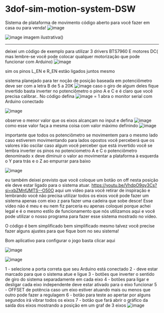 # 3dof-sim-motion-system-DSW
Sistema de plataforma de movimento código aberto para você fazer em casa ou para venda!
![image](https://github.com/user-attachments/assets/10f311fb-ba1b-4f9f-82e0-c729a0fb9a9b)

![image](https://github.com/user-attachments/assets/5d32f8da-6533-44f5-b6b3-fbb43652b2d2)
imagem ilustrativa()

---

deixei um código de exemplo para utilizar 3 drivers BTS7960 E motores DC( mas lembre-se você pode colocar qualquer motorização que pode funcionar com Arduino)
![image](https://github.com/user-attachments/assets/69628939-06d1-4377-b341-140221213b7f)

sim os pinos L_EN e R_EN estão ligados juntos mesmo

sistema planejado para ter noção de posição baseada em potenciômetro deve ser com a letra B de 5 a 20K 
![image](https://github.com/user-attachments/assets/ecbc064f-797f-448b-8248-45b3e7560d73)
caso o giro de algum deles fique invertido basta inverter no potenciômetro o pino A e C
e é claro que você precisa calibrar..
No código defina  ![image](https://github.com/user-attachments/assets/cf19438f-d158-454e-95eb-ec07ba72a8db) = 1 
abra o monitor serial com Arduino conectado


![image](https://github.com/user-attachments/assets/6332ddad-86cd-4c6e-9eb1-d1e4952a9b6c)


observe o menor valor que os eixos alcançam no input e defina ![image](https://github.com/user-attachments/assets/bb70486a-d8ce-48ab-87c8-86c662d34718)
como esse valor faça a mesma coisa com valor máximo definindo ![image](https://github.com/user-attachments/assets/e4da68bb-c374-479c-9c48-1570e9d3b502)

importante que todos os potenciômetro se movimentem para o mesmo lado caso estiverem movimentando para lados opostos você perceberá que os valores irão oscilar caso algum você perceber que está invertido você se lembra inverter os pinos no potenciometro A e C  o potenciômetro denominado x deve diminuir o valor ao movimentar a plataforma à esquerda o Y para trás e o Z ao empurrar para baixo

![image](https://github.com/user-attachments/assets/128fb2e9-1168-4310-ad3c-2be1268ed823)

eu também deixei previsto que você coloque um botão on off nesta posição ele deve estar ligado para o sistema atuar.
https://youtu.be/VhdpO9qy3Cs?si=xbZMnfJMTS--O50O
aqui um vídeo para você retirar de inspiração e lembrando você não precisa utilizar todos os eixos você pode fazer um sistema apenas com eixo z para fazer uma cadeira que sobe desce!
Esse vídeo não é meu e eu nem fiz parceria eu apenas coloquei porque achei legal e é o mesmo estilo de funcionamento que nós utilizamos aqui e você pode utilizar o nosso programa para fazer esse sistema mostrado no vídeo.

O código é bem simplificado bem simplificado mesmo talvez você precise fazer alguns ajustes para que fique bom no seu sistema!

Bom aplicativo para configurar o jogo basta clicar aqui 

![image](https://github.com/user-attachments/assets/f2530b41-8f04-409d-ad0c-13bdf42a4969)

![image](https://github.com/user-attachments/assets/5ae4736b-2180-43f1-a1ec-9974db0fd120)

1 - selecione a porta correta que seu Arduino está conectado
2 - deve estar marcado para que o sistema atue e ligue
3 - botões que inverter o sentido de giro do sistema separadamente em cada eixo
4 - botões para ligar e desligar cada eixo independente deve estar ativado para o eixo funcionar
5 - OFFSET de potência caso um eixo estiver atuando mais ou menos que outro pode fazer a regulagem
6 - botão para teste ao apertar por alguns segundos irá vibrar todos os eixos 
7 - botão que fará abrir o gráfico da saída dos eixos mostrando a posição em um graf de 3 eixos
![image](https://github.com/user-attachments/assets/c604fd23-373a-4d3b-8db8-6c79501fabd4)


